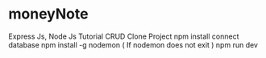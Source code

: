 # moneyNote
Express Js, Node Js Tutorial CRUD
Clone Project
npm install
connect database
npm install -g nodemon ( If nodemon does not exit )
npm run dev
